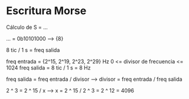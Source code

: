 # Escritura Morse

Cálculo de S = ...

... = 0b10101000 --> {8}

8 tic / 1 s = freq salida

freq entrada = {2^15, 2^19, 2^23, 2^29} Hz
0 <= divisor de frecuencia <= 1024
freq salida = 8 tic / 1 s = 8 Hz

freq salida = freq entrada / divisor -->
divisor = freq entrada / freq salida


2 ^ 3 = 2 ^ 15 / x --> x = 2 ^ 15 / 2 ^ 3 = 2 ^ 12 = 4096
